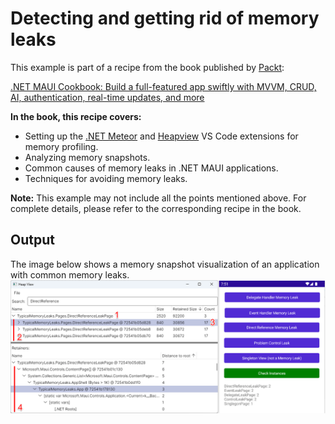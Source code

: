 # Detecting and getting rid of memory leaks
This example is part of a recipe from the book published by [Packt](https://www.packtpub.com/en-us?utm_source=github):

[.NET MAUI Cookbook: Build a full-featured app swiftly with MVVM, CRUD, AI, authentication, real-time updates, and more](https://www.amazon.com/NET-MAUI-Cookbook-full-featured-authentication-ebook/dp/B0DHV34WQ5)

**In the book, this recipe covers:**
- Setting up the [.NET Meteor](https://marketplace.visualstudio.com/items?itemName=nromanov.dotnet-meteor) and [Heapview](https://github.com/1hub/dotnet-heapview) VS Code extensions for memory profiling.
- Analyzing memory snapshots.
- Common causes of memory leaks in .NET MAUI applications.
- Techniques for avoiding memory leaks.

**Note:** This example may not include all the points mentioned above. For complete details, please refer to the corresponding recipe in the book.

## Output
The image below shows a memory snapshot visualization of an application with common memory leaks.
![Heapview dump](/Images/Heapview%20Dump%20and%20Memory%20Leaks%20App.png)
